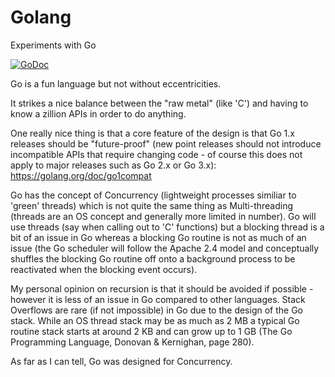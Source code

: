 # Golang
Experiments with Go

[![GoDoc](https://godoc.org/github.com/mramshaw/Golang?status.svg)](https://godoc.org/github.com/mramshaw/Golang)

Go is a fun language but not without eccentricities.

It strikes a nice balance between the "raw metal" (like 'C') and having to know a zillion APIs in order to do anything.

One really nice thing is that a core feature of the design is that Go 1.x releases should be "future-proof" (new point
releases should not introduce incompatible APIs that require changing code - of course this does not apply to major
releases such as Go 2.x or Go 3.x): https://golang.org/doc/go1compat

Go has the concept of Concurrency (lightweight processes similiar to 'green' threads) which is not quite the same thing
as Multi-threading (threads are an OS concept and generally more limited in number). Go will use threads (say when
calling out to 'C' functions) but a blocking thread is a bit of an issue in Go whereas a blocking Go routine is not as
much of an issue (the Go scheduler will follow the Apache 2.4 model and conceptually shuffles the blocking Go routine
off onto a background process to be reactivated when the blocking event occurs).

My personal opinion on recursion is that it should be avoided if possible - however it is less of an issue in Go compared
to other languages. Stack Overflows are rare (if not impossible) in Go due to the design of the Go stack. While an OS
thread stack may be as much as 2 MB a typical Go routine stack starts at around 2 KB and can grow up to 1 GB (The Go
Programming Language, Donovan & Kernighan, page 280).

As far as I can tell, Go was designed for Concurrency.
